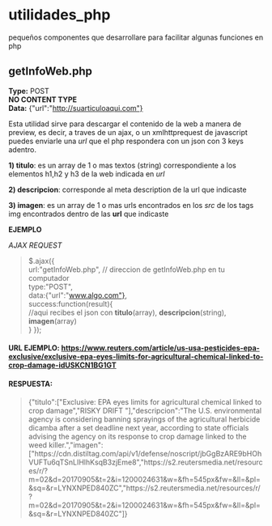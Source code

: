 # utilidades_php
pequeños componentes que desarrollare para facilitar algunas funciones en php

getInfoWeb.php
--------------------
**Type:** POST  
**NO CONTENT TYPE**  
**Data:** {"url":"http://suarticuloaqui.com"}  

Esta utilidad sirve para descargar el contenido de la web a manera de preview, es decir, a traves de un ajax, o un xmlhttprequest
de javascript puedes enviarle una *url* que el php respondera con un json con 3 keys adentro.

**1) titulo**: es un array de 1 o mas textos (string) correspondiente a los elementos h1,h2 y h3 de la web indicada en *url* 

**2) descripcion**: corresponde al meta description de la url que indicaste

**3) imagen**: es un array de 1 o mas urls encontrados en los *src* de los tags img encontrados dentro de las **url** que indicaste


**EJEMPLO**

*AJAX REQUEST*

> $.ajax({  
>   url:"getInfoWeb.php", // direccion de getInfoWeb.php en tu computador  
>   type:"POST",  
>   data:{"url":"www.algo.com"},  
>   success:function(result){    
>   //aqui recibes el json con **titulo**(array), **descripcion**(string), **imagen**(array)  
>   }
> });

#### URL EJEMPLO: https://www.reuters.com/article/us-usa-pesticides-epa-exclusive/exclusive-epa-eyes-limits-for-agricultural-chemical-linked-to-crop-damage-idUSKCN1BG1GT

#### RESPUESTA:  
> {"titulo":["Exclusive: EPA eyes limits for agricultural chemical linked to crop damage","RISKY DRIFT  "],"descripcion":"The U.S. environmental agency is considering banning sprayings of the agricultural herbicide dicamba after a set deadline next year, according to state officials advising the agency on its response to crop damage linked to the weed killer.","imagen":["https:\/\/cdn.distiltag.com\/api\/v1\/defense\/noscript\/jbGgBzARE9bHOhVUFTu6qTSnLIHlhKsqB3zjEme8","https:\/\/s2.reutersmedia.net\/resources\/r\/?m=02&d=20170905&t=2&i=1200024631&w=&fh=545px&fw=&ll=&pl=&sq=&r=LYNXNPED840ZC","https:\/\/s2.reutersmedia.net\/resources\/r\/?m=02&d=20170905&t=2&i=1200024631&w=&fh=545px&fw=&ll=&pl=&sq=&r=LYNXNPED840ZC"]}
